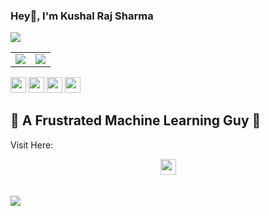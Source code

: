 ### Hey👋, I'm __Kushal Raj Sharma__ 
<table>
<tr><a href = "#"><img src="https://github-readme-activity-graph.vercel.app/graph?username=kuxall&bg_color=2e3440&hide_border=true&point=false&line=88c0d0&radius=8&area=true&area_color=88c0d0&title_color=ffffff&color=ffffff"></a><tr></tr>
<tr> <td> <a href="#"><img src="https://github-readme-streak-stats.herokuapp.com/?user=kuxall&theme=nord"></a></td>
<td><a href="#"><img src="http://github-profile-summary-cards.vercel.app/api/cards/profile-details?username=kuxall&theme=nord_dark"></a></td>
    </table>
<p>
    <a href="mailto:kuxall0@gmail.com"><img src="https://img.shields.io/badge/Email-%23E4405F.svg?&style=for-the-badge&logo=gmail&logoColor=white" height=25></a>
  <a href="https://twitter.com/HYPEPythonist"><img src="https://img.shields.io/badge/twitter-%231DA1F2.svg?&style=for-the-badge&logo=twitter&logoColor=white" height=25></a>
  <a href="https://www.linkedin.com/in/pythonistkushal/"><img src="https://img.shields.io/badge/linkedin-%230077B5.svg?&style=for-the-badge&logo=linkedin&logoColor=white" height=25></a>
  <a href="https://www.instagram.com/pythonist__/"><img src="https://img.shields.io/badge/instagram-%23E4405F.svg?&style=for-the-badge&logo=instagram&logoColor=white" height=25></a>
</p>

## 👨 A Frustrated Machine Learning Guy 👨 
Visit Here:<br> <center> <a href="https://kuxall.github.io/"><img src="https://img.shields.io/badge/website-25D366?style=for-the-badge&logo=website&logoColor=white" height=25></a> </center> <br><br>
<a href="https://www.buymeacoffee.com/pythonistkushal"><img src="https://img.buymeacoffee.com/button-api/?text=Buy me a coffee&emoji=&slug=pythonistkushal&button_colour=FFDD00&font_colour=000000&font_family=Cookie&outline_colour=000000&coffee_colour=ffffff" /></a>

